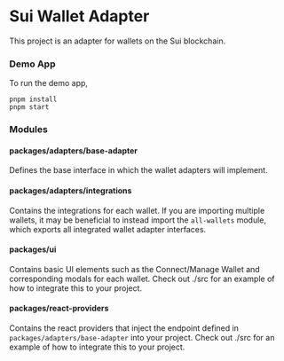 # Sui Wallet Adapter

This project is an adapter for wallets on the Sui blockchain.

### Demo App

To run the demo app,

```
pnpm install
pnpm start
```

### Modules

#### packages/adapters/base-adapter

Defines the base interface in which the wallet adapters will implement.

#### packages/adapters/integrations

Contains the integrations for each wallet. If you are importing multiple wallets, it may be beneficial to instead import the `all-wallets` module, which exports all integrated wallet adapter interfaces.

#### packages/ui

Contains basic UI elements such as the Connect/Manage Wallet and corresponding modals for each wallet. Check out ./src for an example of how to integrate this to your project.

#### packages/react-providers

Contains the react providers that inject the endpoint defined in `packages/adapters/base-adapter` into your project. Check out ./src for an example of how to integrate this to your project.
